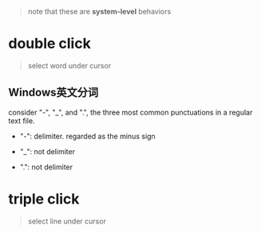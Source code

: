 > note that these are **system-level** behaviors

# double click
> select word under cursor

## Windows英文分词

consider "-", "_", and ".", the three most common punctuations in a regular text file.

- "-": delimiter. regarded as the minus sign

- "_": not delimiter

- ".": not delimiter


# triple click
> select line under cursor

